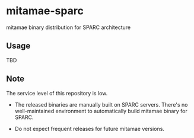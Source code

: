# mitamae-sparc

mitamae binary distribution for SPARC architecture

## Usage

TBD

## Note

The service level of this repository is low.

* The released binaries are manually built on SPARC servers.
  There's no well-maintained environment to automatically build mitamae binary for SPARC.

* Do not expect frequent releases for future mitamae versions.
